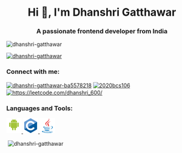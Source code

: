 <h1 align="center">Hi 👋, I'm Dhanshri Gatthawar</h1>
<h3 align="center">A passionate frontend developer from India</h3>

<p align="left"> <img src="https://komarev.com/ghpvc/?username=dhanshri-gatthawar&label=Profile%20views&color=0e75b6&style=flat" alt="dhanshri-gatthawar" /> </p>

<p align="left"> <a href="https://github.com/ryo-ma/github-profile-trophy"><img src="https://github-profile-trophy.vercel.app/?username=dhanshri-gatthawar" alt="dhanshri-gatthawar" /></a> </p>

<h3 align="left">Connect with me:</h3>
<p align="left">
<a href="https://linkedin.com/in/dhanshri-gatthawar-ba5578218" target="blank"><img align="center" src="https://raw.githubusercontent.com/rahuldkjain/github-profile-readme-generator/master/src/images/icons/Social/linked-in-alt.svg" alt="dhanshri-gatthawar-ba5578218" height="30" width="40" /></a>
<a href="https://www.hackerrank.com/2020bcs106" target="blank"><img align="center" src="https://raw.githubusercontent.com/rahuldkjain/github-profile-readme-generator/master/src/images/icons/Social/hackerrank.svg" alt="2020bcs106" height="30" width="40" /></a>
<a href="https://www.leetcode.com/https://leetcode.com/dhanshri_600/" target="blank"><img align="center" src="https://raw.githubusercontent.com/rahuldkjain/github-profile-readme-generator/master/src/images/icons/Social/leet-code.svg" alt="https://leetcode.com/dhanshri_600/" height="30" width="40" /></a>
</p>

<h3 align="left">Languages and Tools:</h3>
<p align="left"> <a href="https://developer.android.com" target="_blank" rel="noreferrer"> <img src="https://raw.githubusercontent.com/devicons/devicon/master/icons/android/android-original-wordmark.svg" alt="android" width="40" height="40"/> </a> <a href="https://www.cprogramming.com/" target="_blank" rel="noreferrer"> <img src="https://raw.githubusercontent.com/devicons/devicon/master/icons/c/c-original.svg" alt="c" width="40" height="40"/> </a> <a href="https://www.java.com" target="_blank" rel="noreferrer"> <img src="https://raw.githubusercontent.com/devicons/devicon/master/icons/java/java-original.svg" alt="java" width="40" height="40"/> </a> </p>

<p>&nbsp;<img align="center" src="https://github-readme-stats.vercel.app/api?username=dhanshri-gatthawar&show_icons=true&locale=en" alt="dhanshri-gatthawar" /></p>

